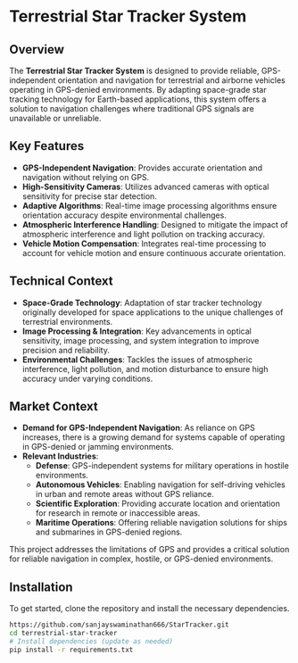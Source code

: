 # Terrestrial Star Tracker System

## Overview
The **Terrestrial Star Tracker System** is designed to provide reliable, GPS-independent orientation and navigation for terrestrial and airborne vehicles operating in GPS-denied environments. By adapting space-grade star tracking technology for Earth-based applications, this system offers a solution to navigation challenges where traditional GPS signals are unavailable or unreliable. 

## Key Features
- **GPS-Independent Navigation**: Provides accurate orientation and navigation without relying on GPS.
- **High-Sensitivity Cameras**: Utilizes advanced cameras with optical sensitivity for precise star detection.
- **Adaptive Algorithms**: Real-time image processing algorithms ensure orientation accuracy despite environmental challenges.
- **Atmospheric Interference Handling**: Designed to mitigate the impact of atmospheric interference and light pollution on tracking accuracy.
- **Vehicle Motion Compensation**: Integrates real-time processing to account for vehicle motion and ensure continuous accurate orientation.

## Technical Context
- **Space-Grade Technology**: Adaptation of star tracker technology originally developed for space applications to the unique challenges of terrestrial environments.
- **Image Processing & Integration**: Key advancements in optical sensitivity, image processing, and system integration to improve precision and reliability.
- **Environmental Challenges**: Tackles the issues of atmospheric interference, light pollution, and motion disturbance to ensure high accuracy under varying conditions.

## Market Context
- **Demand for GPS-Independent Navigation**: As reliance on GPS increases, there is a growing demand for systems capable of operating in GPS-denied or jamming environments.
- **Relevant Industries**:
  - **Defense**: GPS-independent systems for military operations in hostile environments.
  - **Autonomous Vehicles**: Enabling navigation for self-driving vehicles in urban and remote areas without GPS reliance.
  - **Scientific Exploration**: Providing accurate location and orientation for research in remote or inaccessible areas.
  - **Maritime Operations**: Offering reliable navigation solutions for ships and submarines in GPS-denied regions.

This project addresses the limitations of GPS and provides a critical solution for reliable navigation in complex, hostile, or GPS-denied environments.

## Installation
To get started, clone the repository and install the necessary dependencies.

```bash
https://github.com/sanjayswaminathan666/StarTracker.git
cd terrestrial-star-tracker
# Install dependencies (update as needed)
pip install -r requirements.txt
